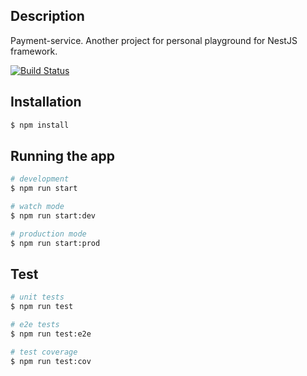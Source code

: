 ## Description
Payment-service. Another project for personal playground for NestJS framework.

[![Build Status](https://travis-ci.org/anasceym/payment-service.svg?branch=master)](https://travis-ci.org/anasceym/payment-service)

## Installation

```bash
$ npm install
```

## Running the app

```bash
# development
$ npm run start

# watch mode
$ npm run start:dev

# production mode
$ npm run start:prod
```

## Test

```bash
# unit tests
$ npm run test

# e2e tests
$ npm run test:e2e

# test coverage
$ npm run test:cov
```
